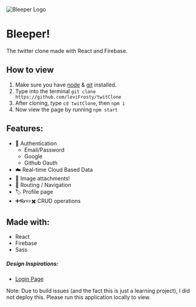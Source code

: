 ![Bleeper Logo](/public/favicon.ico)

# Bleeper!

The twitter clone made with React and Firebase.

## How to view

1. Make sure you have [node](https://nodejs.org/en/download/) & [git](https://git-scm.com/downloads) installed.
2. Type into the terminal `git clone https://github.com/leviFrosty/twitClone`
3. After cloning, type `cd twitClone`, then `npm i`
4. Now view the page by running `npm start`

## Features:

- 🔑 Authentication
  - Email/Password
  - Google
  - Github Oauth
- ☁️ Real-time Cloud Based Data
- 📸 Image attachments!
- 🧭 Routing / Navigation
- 🏷️ Profile page
- ➕👓✏️✖️ CRUD operations

## Made with:

- React
- Firebase
- Sass

##### Design Inspirations:

- [Login Page](https://dribbble.com/shots/15392711/attachments/7157172?mode=media)

Note: Due to build issues (and the fact this is just a learning project), I did not deploy this. Please run this application locally to view.
